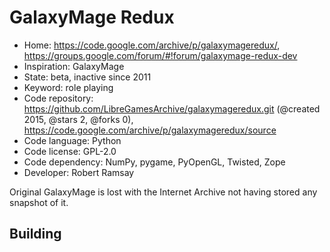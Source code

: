 # GalaxyMage Redux

- Home: https://code.google.com/archive/p/galaxymageredux/, https://groups.google.com/forum/#!forum/galaxymage-redux-dev
- Inspiration: GalaxyMage
- State: beta, inactive since 2011
- Keyword: role playing
- Code repository: https://github.com/LibreGamesArchive/galaxymageredux.git (@created 2015, @stars 2, @forks 0), https://code.google.com/archive/p/galaxymageredux/source
- Code language: Python
- Code license: GPL-2.0
- Code dependency: NumPy, pygame, PyOpenGL, Twisted, Zope
- Developer: Robert Ramsay

Original GalaxyMage is lost with the Internet Archive not having stored any snapshot of it.

## Building
